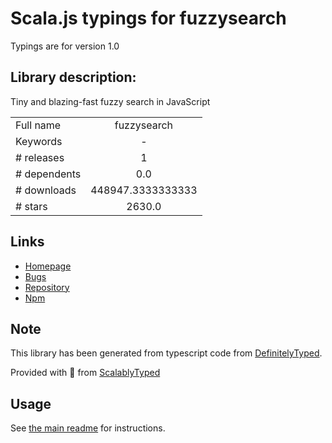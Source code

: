 
# Scala.js typings for fuzzysearch

Typings are for version 1.0

## Library description:
Tiny and blazing-fast fuzzy search in JavaScript

|                    |                 |
| ------------------ | :-------------: |
| Full name          | fuzzysearch |
| Keywords           | - |
| # releases         | 1 |
| # dependents       | 0.0 |
| # downloads        | 448947.3333333333 |
| # stars            | 2630.0 |

## Links
- [Homepage](https://github.com/bevacqua/fuzzysearch)
- [Bugs](https://github.com/bevacqua/fuzzysearch/issues)
- [Repository](https://github.com/bevacqua/fuzzysearch)
- [Npm](https://www.npmjs.com/package/fuzzysearch)
    


## Note
This library has been generated from typescript code from [DefinitelyTyped](https://definitelytyped.org).

Provided with :purple_heart: from [ScalablyTyped](https://github.com/oyvindberg/ScalablyTyped)

## Usage
See [the main readme](../../readme.md) for instructions.


